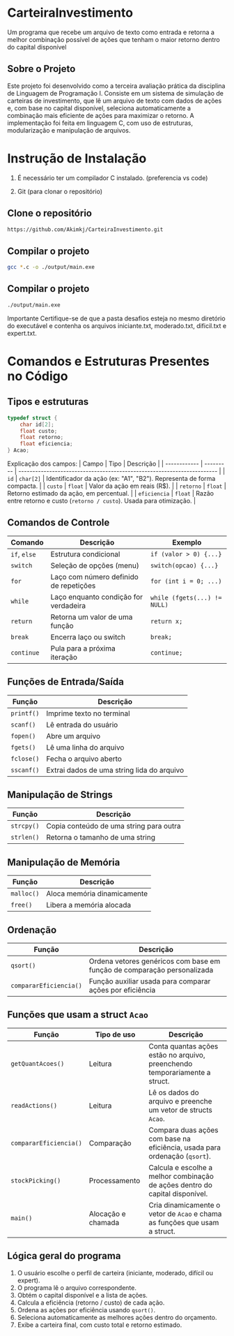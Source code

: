 # CarteiraInvestimento
Um programa que recebe um arquivo de texto como entrada e retorna a melhor combinação possível de ações que tenham o maior retorno dentro do capital disponível
## Sobre o Projeto
Este projeto foi desenvolvido como a terceira avaliação prática da disciplina de Linguagem de Programação I. Consiste em um sistema de simulação de carteiras de investimento, que lê um arquivo de texto com dados de ações e, com base no capital disponível, seleciona automaticamente a combinação mais eficiente de ações para maximizar o retorno. A implementação foi feita em linguagem C, com uso de estruturas, modularização e manipulação de arquivos.

# Instrução de Instalação
1. É necessário ter um compilador C instalado. (preferencia vs code)

2. Git (para clonar o repositório)


## Clone o repositório 

````bash
https://github.com/Akimkj/CarteiraInvestimento.git
````

## Compilar o projeto
````bash
gcc *.c -o ./output/main.exe

````
## Compilar o projeto
````bash
./output/main.exe
````

Importante Certifique-se de que a pasta desafios esteja no mesmo diretório do executável e contenha os arquivos iniciante.txt, moderado.txt, dificil.txt e expert.txt.

# Comandos e Estruturas Presentes no Código

## Tipos e estruturas
````c
typedef struct {
    char id[2];
    float custo;
    float retorno;
    float eficiencia;
} Acao;
````
Explicação dos campos:
| Campo        | Tipo      | Descrição                                                               |
| ------------ | --------- | ----------------------------------------------------------------------- |
| `id`         | `char[2]` | Identificador da ação (ex: "A1", "B2"). Representa de forma compacta.   |
| `custo`      | `float`   | Valor da ação em reais (R\$).                                           |
| `retorno`    | `float`   | Retorno estimado da ação, em percentual.                                |
| `eficiencia` | `float`   | Razão entre retorno e custo (`retorno / custo`). Usada para otimização. |
                          
## Comandos de Controle
| Comando      | Descrição                              | Exemplo                      |
| ------------ | -------------------------------------- | ---------------------------- |
| `if`, `else` | Estrutura condicional                  | `if (valor > 0) {...}`       |
| `switch`     | Seleção de opções (menu)               | `switch(opcao) {...}`        |
| `for`        | Laço com número definido de repetições | `for (int i = 0; ...)`       |
| `while`      | Laço enquanto condição for verdadeira  | `while (fgets(...) != NULL)` |
| `return`     | Retorna um valor de uma função         | `return x;`                  |
| `break`      | Encerra laço ou switch                 | `break;`                     |
| `continue`   | Pula para a próxima iteração           | `continue;`                  |

## Funções de Entrada/Saída
| Função     | Descrição                                  |
| ---------- | ------------------------------------------ |
| `printf()` | Imprime texto no terminal                  |
| `scanf()`  | Lê entrada do usuário                      |
| `fopen()`  | Abre um arquivo                            |
| `fgets()`  | Lê uma linha do arquivo                    |
| `fclose()` | Fecha o arquivo aberto                     |
| `sscanf()` | Extrai dados de uma string lida do arquivo |

## Manipulação de Strings

| Função     | Descrição                                   |
| ---------- | ------------------------------------------- |
| `strcpy()` | Copia conteúdo de uma string para outra     |
| `strlen()` | Retorna o tamanho de uma string             |

##  Manipulação de Memória

| Função     | Descrição                   |
| ---------- | --------------------------- |
| `malloc()` | Aloca memória dinamicamente |
| `free()`   | Libera a memória alocada    |

## Ordenação
| Função                 | Descrição                                                               |
| ---------------------- | ----------------------------------------------------------------------- |
| `qsort()`              | Ordena vetores genéricos com base em função de comparação personalizada |
| `compararEficiencia()` | Função auxiliar usada para comparar ações por eficiência                |

## Funções que usam a struct `Acao`

| Função                 | Tipo de uso        | Descrição                                                                    |
| ---------------------- | ------------------ | ---------------------------------------------------------------------------- |
| `getQuantAcoes()`      | Leitura            | Conta quantas ações estão no arquivo, preenchendo temporariamente a struct.  |
| `readActions()`        | Leitura            | Lê os dados do arquivo e preenche um vetor de structs `Acao`.                |
| `compararEficiencia()` | Comparação         | Compara duas ações com base na eficiência, usada para ordenação (`qsort`).   |
| `stockPicking()`       | Processamento      | Calcula e escolhe a melhor combinação de ações dentro do capital disponível. |
| `main()`               | Alocação e chamada | Cria dinamicamente o vetor de `Acao` e chama as funções que usam a struct.   |


## Lógica geral do programa

1. O usuário escolhe o perfil de carteira (iniciante, moderado, difícil ou expert).
2. O programa lê o arquivo correspondente.
3. Obtém o capital disponível e a lista de ações.
4. Calcula a eficiência (retorno / custo) de cada ação.
5. Ordena as ações por eficiência usando `qsort()`.
6. Seleciona automaticamente as melhores ações dentro do orçamento.
7. Exibe a carteira final, com custo total e retorno estimado.
